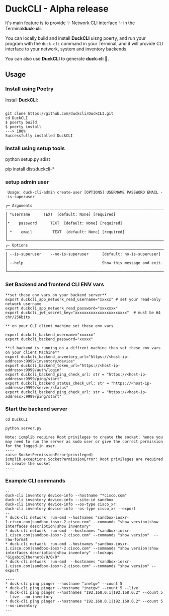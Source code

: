 # DuckCLI  - Alpha release

It's main feature is to provide ✨ Network CLI interface ✨ in the Terminal**duck-cli**.


You can  locally build and  install **DuckCLI** uisng poerty, and run your program with the `duck-cli` command in your Terminal, and it will provide CLI interface to your network, system and inventory backends.

You can also use **DuckCLI** to generate  **duck-cli**  📝.

## Usage

### Install using Poetry

Install **DuckCLI**:

<div class="termy">

```console

git clone https://github.com/duckcli/DuckCLI.git
cd DuckCLI
$ poerty build
$ poerty install 
---> 100%
Successfully installed DuckCLI
```

### Install using setup tools
python setup.py sdist

pip install dist/duckcli-*

### setup admin user 

```console
 Usage: duck-cli-admin create-user [OPTIONS] USERNAME PASSWORD EMAIL --is-superuser

╭─ Arguments ──────────────────────────────────────────────────────────────────────────────────────────────────────────────╮
│ *username      TEXT  [default: None] [required]                                                                      │
│*    password      TEXT  [default: None] [required]                                                                      │
│ *    email         TEXT  [default: None] [required]                                                                      │
╰──────────────────────────────────────────────────────────────────────────────────────────────────────────────────────────╯
╭─ Options ────────────────────────────────────────────────────────────────────────────────────────────────────────────────╮
│ --is-superuser    --no-is-superuser      [default: no-is-superuser]                                                      │
│ --help                                   Show this message and exit.                                                     │
╰──────────────────────────────────────────────────────────────────────────────────────────────────────────────────────────╯
```
### Set Backend and frontend CLI ENV vars

```console
**set these env vars on your backend server**
export duckcli_app_network_read_username="xxxxx" # set your read-only network username
export duckcli_app_network_read_password="xxxxxxx"
export duckcli_jwt_secret_key="xxxxxxxxxxxxxxxxxxxxxxx"  # must be 64 chr/256bits

** on your CLI client machine set these env vars

export duckcli_backend_username="xxxxxx"
export duckcli_backend_password="xxxxx"

**if backend is running on a diffrent machine then set these env vars on your client Machine**
export duckcli_backend_inventory_url="https://<host-ip-address>:9999/inventory/device"
export duckcli_backend_token_url="https://<host-ip-address>:9999/auth/login"
export duckcli_backend_ping_check_url: str = "https://<host-ip-address>:9999/ping/start"
export duckcli_backend_status_check_url: str = "https://<host-ip-address>:9999/server/status"
export duckcli_backend_ping_check_url: str = "https://<host-ip-address>:9999/ping/start"

```

### Start the backend server 

```console
cd DuckCLI

python server.py

Note: icmplib requires Root privileges to create the socket; hence you may need to run the server as sudo user or give the correct permission for the logged-in user.
----
raise SocketPermissionError(privileged)
icmplib.exceptions.SocketPermissionError: Root privileges are required to create the socket
----

```
### Example CLI commands

```console
--
duck-cli inventory device-info --hostname "*cisco.com"
duck-cli inventory device-info --site-id sandbox
duck-cli inventory device-info --os-type cisco_xr
duck-cli inventory device-info --os-type cisco_xr --export
--
* duck-cli network  run-cmd --hostnames "sandbox-iosxr-1.cisco.com|sandbox-iosxr-2.cisco.com" --commands "show version|show interfaces description|show inventory" 
* duck-cli network  run-cmd  --hostnames "sandbox-iosxr-1.cisco.com|sandbox-iosxr-2.cisco.com" --commands "show version"  --raw-format
* duck-cli network  run-cmd --hostnames "sandbox-iosxr-1.cisco.com|sandbox-iosxr-2.cisco.com" --commands "show version|show interfaces description|show inventory" --lookups "GigabitEthernet0/0/0/0"
* duck-cli network  run-cmd  --hostnames "sandbox-iosxr-1.cisco.com|sandbox-iosxr-2.cisco.com" --commands "show version" --export

----
* duck-cli ping pinger --hostname "inetgw" --count 5
* duck-cli ping pinger --hostname "inetgw" --count 5 --live
* duck-cli ping pinger --hostnames "192.168.0.1|192.168.0.2" --count 5 --live --no-inventory
* duck-cli ping pinger --hostnames "192.168.0.1|192.168.0.2" --count 5 --no-inventory
---
```
